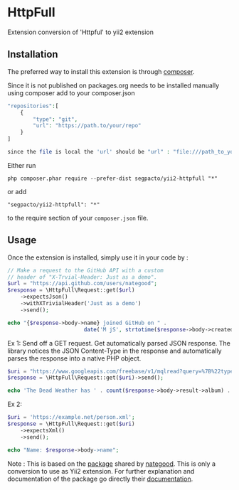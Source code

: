 HttpFull
========
Extension conversion of 'Httpful' to yii2 extension

Installation
------------

The preferred way to install this extension is through [composer](http://getcomposer.org/download/).

Since it is not published on packages.org needs to be installed manually using composer
add to your composer.json

```php
"repositories":[
    {
        "type": "git",
        "url": "https://path.to/your/repo"
    }
]

since the file is local the 'url' should be "url" : "file:///path_to_your_file"
```


Either run

```
php composer.phar require --prefer-dist segpacto/yii2-httpfull "*"
```

or add

```
"segpacto/yii2-httpfull": "*"
```

to the require section of your `composer.json` file.


Usage
-----

Once the extension is installed, simply use it in your code by  :

```php
// Make a request to the GitHub API with a custom
// header of "X-Trvial-Header: Just as a demo".
$url = "https://api.github.com/users/nategood";
$response = \HttpFull\Request::get($url)
    ->expectsJson()
    ->withXTrivialHeader('Just as a demo')
    ->send();

echo "{$response->body->name} joined GitHub on " .
                        date('M jS', strtotime($response->body->created_at)) ."\n";
```

Ex 1:
Send off a GET request. Get automatically parsed JSON response.
The library notices the JSON Content-Type in the response and automatically parses the response into a native PHP object.

```php
$uri = "https://www.googleapis.com/freebase/v1/mqlread?query=%7B%22type%22:%22/music/artist%22%2C%22name%22:%22The%20Dead%20Weather%22%2C%22album%22:%5B%5D%7D";
$response = \HttpFull\Request::get($uri)->send();

echo 'The Dead Weather has ' . count($response->body->result->album) . " albums.\n";
```

Ex 2:

```php
$uri = 'https://example.net/person.xml';
$response = \HttpFull\Request::get($uri)
    ->expectsXml()
    ->send();

echo "Name: $response->body->name";
```

Note : This is based on the <a href='https://github.com/nategood/httpful'>package</a>
shared by <a href='https://github.com/nategood'>nategood</a>. This is only
a conversion to use as Yii2 extension.
For further explanation and documentation of the package go directly their <a href='http://phphttpclient.com/'>documentation</a>.
